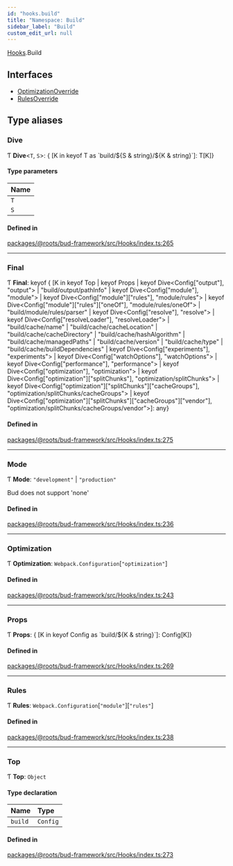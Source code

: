 ```yaml
---
id: "hooks.build"
title: "Namespace: Build"
sidebar_label: "Build"
custom_edit_url: null
---
```


[Hooks](hooks.md).Build

## Interfaces

- [OptimizationOverride](../interfaces/hooks.build.optimizationoverride.md)
- [RulesOverride](../interfaces/hooks.build.rulesoverride.md)

## Type aliases

### Dive

Ƭ **Dive**<`T`, `S`\>: { [K in keyof T as \`build/${S & string}/${K & string}\`]: T[K]}

#### Type parameters

| Name |
| :------ |
| `T` |
| `S` |

#### Defined in

[packages/@roots/bud-framework/src/Hooks/index.ts:265](https://github.com/roots/bud/blob/fa18f55d/packages/@roots/bud-framework/src/Hooks/index.ts#L265)

___

### Final

Ƭ **Final**: keyof { [K in keyof Top \| keyof Props \| keyof Dive<Config["output"], "output"\> \| "build/output/pathInfo" \| keyof Dive<Config["module"], "module"\> \| keyof Dive<Config["module"]["rules"], "module/rules"\> \| keyof Dive<Config["module"]["rules"]["oneOf"], "module/rules/oneOf"\> \| "build/module/rules/parser" \| keyof Dive<Config["resolve"], "resolve"\> \| keyof Dive<Config["resolveLoader"], "resolveLoader"\> \| "build/cache/name" \| "build/cache/cacheLocation" \| "build/cache/cacheDirectory" \| "build/cache/hashAlgorithm" \| "build/cache/managedPaths" \| "build/cache/version" \| "build/cache/type" \| "build/cache/buildDependencies" \| keyof Dive<Config["experiments"], "experiments"\> \| keyof Dive<Config["watchOptions"], "watchOptions"\> \| keyof Dive<Config["performance"], "performance"\> \| keyof Dive<Config["optimization"], "optimization"\> \| keyof Dive<Config["optimization"]["splitChunks"], "optimization/splitChunks"\> \| keyof Dive<Config["optimization"]["splitChunks"]["cacheGroups"], "optimization/splitChunks/cacheGroups"\> \| keyof Dive<Config["optimization"]["splitChunks"]["cacheGroups"]["vendor"], "optimization/splitChunks/cacheGroups/vendor"\>]: any}

#### Defined in

[packages/@roots/bud-framework/src/Hooks/index.ts:275](https://github.com/roots/bud/blob/fa18f55d/packages/@roots/bud-framework/src/Hooks/index.ts#L275)

___

### Mode

Ƭ **Mode**: ``"development"`` \| ``"production"``

Bud does not support 'none'

#### Defined in

[packages/@roots/bud-framework/src/Hooks/index.ts:236](https://github.com/roots/bud/blob/fa18f55d/packages/@roots/bud-framework/src/Hooks/index.ts#L236)

___

### Optimization

Ƭ **Optimization**: `Webpack.Configuration`[``"optimization"``]

#### Defined in

[packages/@roots/bud-framework/src/Hooks/index.ts:243](https://github.com/roots/bud/blob/fa18f55d/packages/@roots/bud-framework/src/Hooks/index.ts#L243)

___

### Props

Ƭ **Props**: { [K in keyof Config as \`build/${K & string}\`]: Config[K]}

#### Defined in

[packages/@roots/bud-framework/src/Hooks/index.ts:269](https://github.com/roots/bud/blob/fa18f55d/packages/@roots/bud-framework/src/Hooks/index.ts#L269)

___

### Rules

Ƭ **Rules**: `Webpack.Configuration`[``"module"``][``"rules"``]

#### Defined in

[packages/@roots/bud-framework/src/Hooks/index.ts:238](https://github.com/roots/bud/blob/fa18f55d/packages/@roots/bud-framework/src/Hooks/index.ts#L238)

___

### Top

Ƭ **Top**: `Object`

#### Type declaration

| Name | Type |
| :------ | :------ |
| `build` | `Config` |

#### Defined in

[packages/@roots/bud-framework/src/Hooks/index.ts:273](https://github.com/roots/bud/blob/fa18f55d/packages/@roots/bud-framework/src/Hooks/index.ts#L273)
